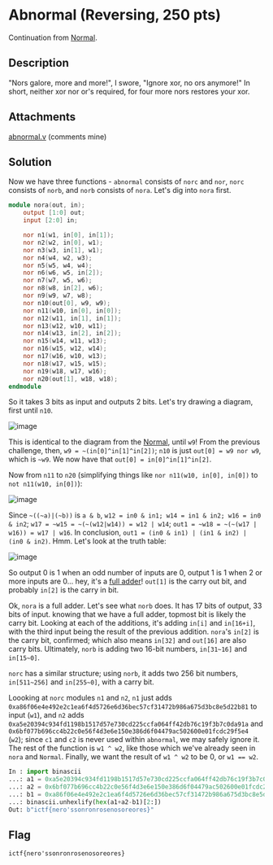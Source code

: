 # Abnormal (Reversing, 250 pts)

Continuation from [Normal](README.md#normal-reversing-150-pts).

## Description

"Nors galore, more and more!", I swore, "Ignore xor, no ors anymore!" In short, neither xor nor or's required, for four more nors restores your xor.

## Attachments

[abnormal.v](Abnormal/abnormal.v) (comments mine)

## Solution

Now we have three functions - `abnormal` consists of `norc` and `nor`, `norc` consists of `norb`, and `norb` consists of `nora`. Let's dig into `nora` first.

```v
module nora(out, in);
    output [1:0] out;
    input [2:0] in;

    nor n1(w1, in[0], in[1]);
    nor n2(w2, in[0], w1);
    nor n3(w3, in[1], w1);
    nor n4(w4, w2, w3);
    nor n5(w5, w4, w4);
    nor n6(w6, w5, in[2]);
    nor n7(w7, w5, w6);
    nor n8(w8, in[2], w6);
    nor n9(w9, w7, w8);
    nor n10(out[0], w9, w9);
    nor n11(w10, in[0], in[0]);
    nor n12(w11, in[1], in[1]);
    nor n13(w12, w10, w11);
    nor n14(w13, in[2], in[2]);
    nor n15(w14, w11, w13);
    nor n16(w15, w12, w14);
    nor n17(w16, w10, w13);
    nor n18(w17, w15, w15);
    nor n19(w18, w17, w16);
    nor n20(out[1], w18, w18);
endmodule
```

So it takes 3 bits as input and outputs 2 bits. Let's try drawing a diagram, first until `n10`.

![image](https://user-images.githubusercontent.com/11196638/128684748-f8d1be5d-6cff-4d6a-a858-2a48b04485b6.png)

This is identical to the diagram from the [Normal](README.md#normal-reversing-150-pts), until `w9`! From the previous challenge, then, `w9 = ~(in[0]^in[1]^in[2])`; `n10` is just `out[0] = w9 nor w9`, which is `~w9`. We now have that `out[0] = in[0]^in[1]^in[2]`.

Now from `n11` to `n20` (simplifying things like `nor n11(w10, in[0], in[0])` to `not n11(w10, in[0])`):

![image](https://user-images.githubusercontent.com/11196638/128686197-505ebbb4-1d2e-4883-b1eb-9bc1aba5c146.png)

Since `~((~a)|(~b))` is `a & b`, `w12 = in0 & in1; w14 = in1 & in2; w16 = in0 & in2`; `w17 = ~w15 = ~(~(w12|w14)) = w12 | w14`; `out1 = ~w18 = ~(~(w17 | w16)) = w17 | w16`. In conclusion, `out1 = (in0 & in1) | (in1 & in2) | (in0 & in2)`. Hmm. Let's look at the truth table:

![image](https://user-images.githubusercontent.com/11196638/128687853-d1183594-3327-4905-8a25-5e51020ea1bf.png)

So output 0 is 1 when an odd number of inputs are 0, output 1 is 1 when 2 or more inputs are 0... hey, it's a [full adder](https://en.wikipedia.org/wiki/Adder_(electronics)#Full_adder)! `out[1]` is the carry out bit, and probably `in[2]` is the carry in bit.

Ok, `nora` is a full adder. Let's see what `norb` does. It has 17 bits of output, 33 bits of input. knowing that we have a full adder, topmost bit is likely the carry bit. Looking at each of the additions, it's adding `in[i]` and `in[16+i]`, with the third input being the result of the previous addition. `nora`'s `in[2]` is the carry bit, confirmed; which also means `in[32]` and `out[16]` are also carry bits. Ultimately, `norb` is adding two 16-bit numbers, `in[31~16]` and `in[15~0]`.

`norc` has a similar structure; using `norb`, it adds two 256 bit numbers, `in[511~256]` and `in[255~0]`, with a carry bit.

Loooking at `norc` modules `n1` and `n2`, `n1` just adds `0xa86f06e4e492e2c1ea6f4d5726e6d36bec57cf31472b986a675d3bc8e5d22b81` to input (`w1`), and `n2` adds `0xa5e20394c934fd1198b1517d57e730cd225ccfa064ff42db76c19f3b7c0da91a` and `0x6bf077b696cc4b22c0e56f4d3e6e150e386d6f04479ac502600e01fcdc29f5e4` (`w2`); since `c1` and `c2` is never used within `abnormal`, we may safely ignore it. The rest of the function is `w1 ^ w2`, like those which we've already seen in `nora` and `Normal`. Finally, we want the result of `w1 ^ w2` to be 0, or `w1 == w2`.

```py
In : import binascii
...: a1 = 0xa5e20394c934fd1198b1517d57e730cd225ccfa064ff42db76c19f3b7c0da91a
...: a2 = 0x6bf077b696cc4b22c0e56f4d3e6e150e386d6f04479ac502600e01fcdc29f5e4
...: b1 = 0xa86f06e4e492e2c1ea6f4d5726e6d36bec57cf31472b986a675d3bc8e5d22b81
...: binascii.unhexlify(hex(a1+a2-b1)[2:])
Out: b"ictf{nero'ssonronrosenosoreores}"
```

## Flag
```
ictf{nero'ssonronrosenosoreores}
```

